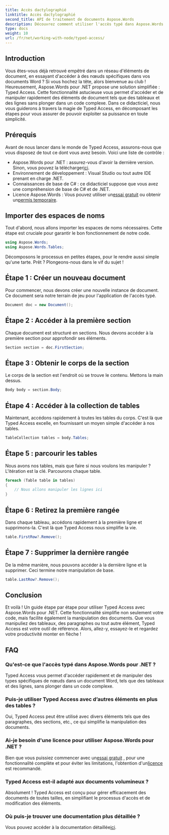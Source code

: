 ```yaml
---
title: Accès dactylographié
linktitle: Accès dactylographié
second_title: API de traitement de documents Aspose.Words
description: Découvrez comment utiliser l'accès typé dans Aspose.Words pour .NET pour manipuler facilement les éléments d'un document, comme les tableaux et les lignes. Ce guide étape par étape simplifie votre flux de travail.
type: docs
weight: 10
url: /fr/net/working-with-node/typed-access/
---
```

## Introduction

Vous êtes-vous déjà retrouvé empêtré dans un réseau d'éléments de document, en essayant d'accéder à des nœuds spécifiques dans vos documents Word ? Si vous hochez la tête, alors bienvenue au club ! Heureusement, Aspose.Words pour .NET propose une solution simplifiée : Typed Access. Cette fonctionnalité astucieuse vous permet d'accéder et de manipuler rapidement des éléments de document tels que des tableaux et des lignes sans plonger dans un code complexe. Dans ce didacticiel, nous vous guiderons à travers la magie de Typed Access, en décomposant les étapes pour vous assurer de pouvoir exploiter sa puissance en toute simplicité.

## Prérequis

Avant de nous lancer dans le monde de Typed Access, assurons-nous que vous disposez de tout ce dont vous avez besoin. Voici une liste de contrôle :

-  Aspose.Words pour .NET : assurez-vous d'avoir la dernière version. Sinon, vous pouvez la télécharger[ici](https://releases.aspose.com/words/net/).
- Environnement de développement : Visual Studio ou tout autre IDE prenant en charge .NET.
- Connaissances de base de C# : ce didacticiel suppose que vous avez une compréhension de base de C# et de .NET.
-  Licence Aspose.Words : Vous pouvez utiliser un[essai gratuit](https://releases.aspose.com/) ou obtenir un[permis temporaire](https://purchase.aspose.com/temporary-license/).

## Importer des espaces de noms

Tout d'abord, nous allons importer les espaces de noms nécessaires. Cette étape est cruciale pour garantir le bon fonctionnement de notre code.

```csharp
using Aspose.Words;
using Aspose.Words.Tables;
```

Décomposons le processus en petites étapes, pour le rendre aussi simple qu'une tarte. Prêt ? Plongeons-nous dans le vif du sujet !

## Étape 1 : Créer un nouveau document

Pour commencer, nous devons créer une nouvelle instance de document. Ce document sera notre terrain de jeu pour l'application de l'accès typé.

```csharp
Document doc = new Document();
```

## Étape 2 : Accéder à la première section

Chaque document est structuré en sections. Nous devons accéder à la première section pour approfondir ses éléments.

```csharp
Section section = doc.FirstSection;
```

## Étape 3 : Obtenir le corps de la section

Le corps de la section est l'endroit où se trouve le contenu. Mettons la main dessus.

```csharp
Body body = section.Body;
```

## Étape 4 : Accéder à la collection de tables

Maintenant, accédons rapidement à toutes les tables du corps. C'est là que Typed Access excelle, en fournissant un moyen simple d'accéder à nos tables.

```csharp
TableCollection tables = body.Tables;
```

## Étape 5 : parcourir les tables

Nous avons nos tables, mais que faire si nous voulons les manipuler ? L'itération est la clé. Parcourons chaque table.

```csharp
foreach (Table table in tables)
{
    // Nous allons manipuler les lignes ici
}
```

## Étape 6 : Retirez la première rangée

Dans chaque tableau, accédons rapidement à la première ligne et supprimons-la. C'est là que Typed Access nous simplifie la vie.

```csharp
table.FirstRow?.Remove();
```

## Étape 7 : Supprimer la dernière rangée

De la même manière, nous pouvons accéder à la dernière ligne et la supprimer. Ceci termine notre manipulation de base.

```csharp
table.LastRow?.Remove();
```

## Conclusion

Et voilà ! Un guide étape par étape pour utiliser Typed Access avec Aspose.Words pour .NET. Cette fonctionnalité simplifie non seulement votre code, mais facilite également la manipulation des documents. Que vous manipuliez des tableaux, des paragraphes ou tout autre élément, Typed Access est votre outil de référence. Alors, allez-y, essayez-le et regardez votre productivité monter en flèche !

## FAQ

### Qu'est-ce que l'accès typé dans Aspose.Words pour .NET ?
Typed Access vous permet d'accéder rapidement et de manipuler des types spécifiques de nœuds dans un document Word, tels que des tableaux et des lignes, sans plonger dans un code complexe.

### Puis-je utiliser Typed Access avec d’autres éléments en plus des tables ?
Oui, Typed Access peut être utilisé avec divers éléments tels que des paragraphes, des sections, etc., ce qui simplifie la manipulation des documents.

### Ai-je besoin d'une licence pour utiliser Aspose.Words pour .NET ?
 Bien que vous puissiez commencer avec un[essai gratuit](https://releases.aspose.com/) , pour une fonctionnalité complète et pour éviter les limitations, l'obtention d'un[licence](https://purchase.aspose.com/buy) est recommandé.

### Typed Access est-il adapté aux documents volumineux ?
Absolument ! Typed Access est conçu pour gérer efficacement des documents de toutes tailles, en simplifiant le processus d'accès et de modification des éléments.

### Où puis-je trouver une documentation plus détaillée ?
 Vous pouvez accéder à la documentation détaillée[ici](https://reference.aspose.com/words/net/).